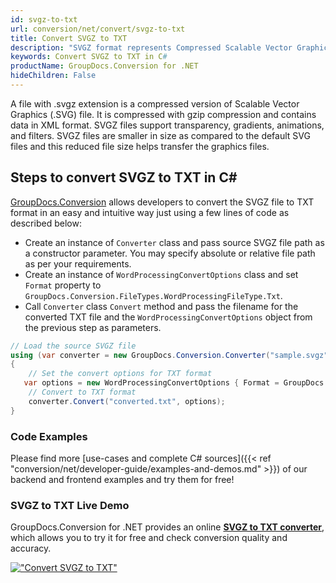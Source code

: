 ```yaml
---
id: svgz-to-txt
url: conversion/net/convert/svgz-to-txt
title: Convert SVGZ to TXT
description: "SVGZ format represents Compressed Scalable Vector Graphics File with .svgz extension. Learn how to convert SVGZ to TXT file programmatically in C# language using GroupDocs.Conversion for .NET library."
keywords: Convert SVGZ to TXT in C#
productName: GroupDocs.Conversion for .NET
hideChildren: False
---
```


A file with .svgz extension is a compressed version of Scalable Vector Graphics (.SVG) file. It is compressed with gzip compression and contains data in XML format. SVGZ files support transparency, gradients, animations, and filters. SVGZ files are smaller in size as compared to the default SVG files and this reduced file size helps transfer the graphics files.

## Steps to convert SVGZ to TXT in C#

[GroupDocs.Conversion](https://products.groupdocs.com/conversion/net) allows developers to convert the SVGZ file to TXT format in an easy and intuitive way just using a few lines of code as described below:

* Create an instance of `Converter` class and pass source SVGZ file path as a constructor parameter. You may specify absolute or relative file path as per your requirements. 
* Create an instance of `WordProcessingConvertOptions` class and set `Format` property to `GroupDocs.Conversion.FileTypes.WordProcessingFileType.Txt`.
* Call `Converter` class `Convert` method and pass the filename for the converted TXT file and the `WordProcessingConvertOptions` object from the previous step as parameters.

```csharp
// Load the source SVGZ file
using (var converter = new GroupDocs.Conversion.Converter("sample.svgz"))
{
    // Set the convert options for TXT format
   var options = new WordProcessingConvertOptions { Format = GroupDocs.Conversion.FileTypes.WordProcessingFileType.Txt };
    // Convert to TXT format
    converter.Convert("converted.txt", options);
}
```

### Code Examples

Please find more [use-cases and complete C# sources]({{< ref "conversion/net/developer-guide/examples-and-demos.md" >}}) of our backend and frontend examples and try them for free!

### SVGZ to TXT Live Demo

GroupDocs.Conversion for .NET provides an online [**SVGZ to TXT converter**](https://products.groupdocs.app/conversion/svgz-to-txt), which allows you to try it for free and check conversion quality and accuracy.

[!["Convert SVGZ to TXT"](conversion/net/images/convert-to-txt/convert-svgz-to-txt.png)](https://products.groupdocs.app/conversion/svgz-to-txt)